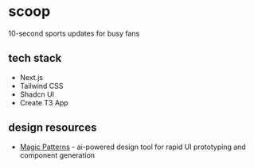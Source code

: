 # scoop

10-second sports updates for busy fans

## tech stack

- Next.js
- Tailwind CSS
- Shadcn UI
- Create T3 App

## design resources

- [Magic Patterns](https://www.magicpatterns.com) - ai-powered design tool for rapid UI prototyping and component generation
